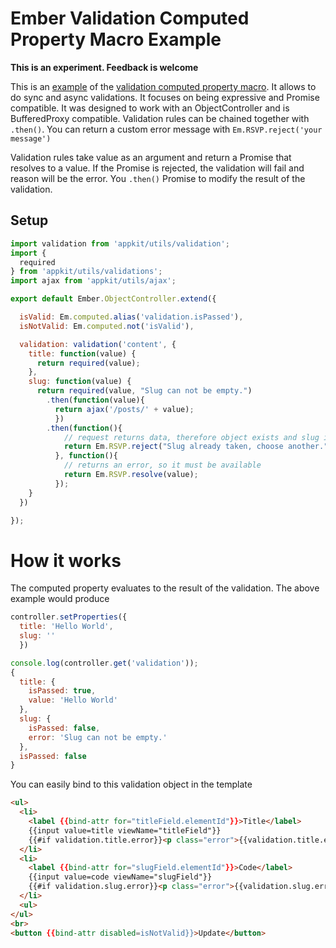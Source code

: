 # Ember Validation Computed Property Macro Example

**This is an experiment. Feedback is welcome**

This is an [example](http://taras.github.io/ember-validation-cpm-example/#/posts/hello-world/edit) of the
[validation computed property macro](/app/utils/validation.js). It allows to do sync and async validations.
It focuses on being expressive and Promise compatible. It was designed to work with an ObjectController and
is BufferedProxy compatible. Validation rules can be chained together with ```.then()```.
You can return a custom error message with ```Em.RSVP.reject('your message')```

Validation rules take value as an argument and return a Promise that resolves to a value. If the Promise is rejected,
the validation will fail and reason will be the error. You ```.then()``` Promise to modify the result of the validation.

## Setup

```javascript
import validation from 'appkit/utils/validation';
import {
  required
} from 'appkit/utils/validations';
import ajax from 'appkit/utils/ajax';

export default Ember.ObjectController.extend({

  isValid: Em.computed.alias('validation.isPassed'),
  isNotValid: Em.computed.not('isValid'),

  validation: validation('content', {
    title: function(value) {
      return required(value);
    },
    slug: function(value) {
      return required(value, "Slug can not be empty.")
        .then(function(value){
          return ajax('/posts/' + value);
          })
        .then(function(){
            // request returns data, therefore object exists and slug is not available
            return Em.RSVP.reject("Slug already taken, choose another.");
          }, function(){
            // returns an error, so it must be available
            return Em.RSVP.resolve(value);
          });
    }
  })

});
```

# How it works

The computed property evaluates to the result of the validation. The above example would produce

```javascript
controller.setProperties({
  title: 'Hello World',
  slug: ''
  })

console.log(controller.get('validation'));
{
  title: {
    isPassed: true,
    value: 'Hello World'
  },
  slug: {
    isPassed: false,
    error: 'Slug can not be empty.'
  },
  isPassed: false
}
```

You can easily bind to this validation object in the template

```html
<ul>
  <li>
    <label {{bind-attr for="titleField.elementId"}}>Title</label>
    {{input value=title viewName="titleField"}}
    {{#if validation.title.error}}<p class="error">{{validation.title.error}}</p>{{/if}}
  </li>
  <li>
    <label {{bind-attr for="slugField.elementId"}}>Code</label>
    {{input value=code viewName="slugField"}}
    {{#if validation.slug.error}}<p class="error">{{validation.slug.error}}</p>{{/if}}
  </li>
  <ul>
</ul>
<br>
<button {{bind-attr disabled=isNotValid}}>Update</button>

```

